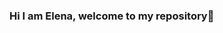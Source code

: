 ### Hi I am Elena, welcome to my repository👋

<!--
**DeianaElena/DeianaElena** is a ✨ _special_ ✨ repository because its `README.md` (this file) appears on your GitHub profile.


- 🔭 I’m currently looking for job opportunities in the following fields: Data Science, Data Analysis, Project Management
- 🌱 I’m currently doing 100 days of coding challenge
- 📫 You can contact me on LinkedIn: https://www.linkedin.com/in/elenadeiana/
- 😄 Pronouns: She/Her
- ⚡ Fun fact: I am Italian but I don't drink coffee
-->
